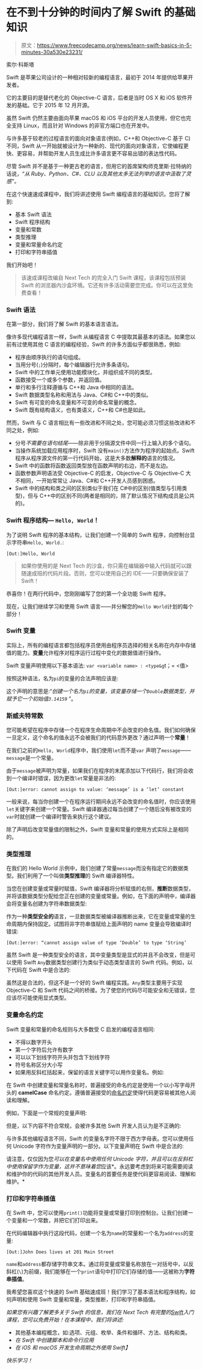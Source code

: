 # 在不到十分钟的时间内了解 Swift 的基础知识

> 原文：<https://www.freecodecamp.org/news/learn-swift-basics-in-5-minutes-30a530e23231/>

索尔·科斯塔

Swift 是苹果公司设计的一种相对较新的编程语言，最初于 2014 年提供给苹果开发者。

它的主要目的是替代老化的 Objective-C 语言，后者是当时 OS X 和 iOS 软件开发的基础。它于 2015 年 12 月开源。

虽然 Swift 仍然主要由面向苹果 macOS 和 iOS 平台的开发人员使用，但它也完全支持 Linux，而且针对 Windows 的非官方端口也在开发中。

与许多基于较老的过程语言的面向对象语言(例如，C++和 Objective-C 基于 C)不同，Swift 从一开始就被设计为一种新的、现代的面向对象语言，它使编程更快、更容易，并帮助开发人员生成比许多语言更不容易出错的表达性代码。

尽管 Swift 并不是基于一种更古老的语言，但用它的首席架构师克里斯·拉特纳的话说，“*从 Ruby、Python、C#、CLU 以及其他太多无法列举的语言中汲取了灵感”。*

在这个快速速成课程中，我们将讲述使用 Swift 编程语言的基础知识。您将了解到:

*   基本 Swift 语法
*   Swift 程序结构
*   变量和常数
*   类型推理
*   变量和常量命名约定
*   打印和字符串插值

我们开始吧！

> 该速成课程改编自 Next Tech 的完全入门 Swift 课程，该课程包括预装 Swift 的浏览器内沙盒环境。它还有许多活动需要您完成。你可以在这里免费查看！

### Swift 语法

在第一部分，我们将了解 Swift 的基本语言语法。

像许多现代编程语言一样，Swift 从编程语言 C 中提取其最基本的语法。如果您以前有过使用其他 C 语言的编程经验，Swift 的许多方面似乎都很熟悉，例如:

*   程序由顺序执行的语句组成。
*   当用分号(`;`)分隔时，每个编辑器行允许多条语句。
*   Swift 中的工作单元使用功能模块化，并组织成不同的类型。
*   函数接受一个或多个参数，并返回值。
*   单行和多行注释遵循与 C++和 Java 中相同的语法。
*   Swift 数据类型名称和用法与 Java、C#和 C++中的类似。
*   Swift 有可变的命名变量和不可变的命名常量的概念。
*   Swift 既有结构语义，也有类语义，C++和 C#也是如此。

然而，Swift 与 C 语言相比有一些改进和不同之处，您可能必须习惯这些改进和不同之处，例如:

*   分号*不需要在语句结尾*——除非用于分隔源文件中同一行上输入的多个语句。
*   当操作系统加载应用程序时，Swift 没有`main()`方法作为程序的起始点。Swift 程序从程序源文件的第一行代码开始，这是大多数**解释的**语言的情况。
*   Swift 中的函数将函数返回类型放在函数声明的右边，而不是左边。
*   函数参数声明语法受 Objective-C 的启发，Objective-C 与 Objective-C 大不相同，一开始常常让 Java、C#和 C++开发人员感到困惑。
*   Swift 中的结构和类之间的区别类似于我们在 C#中的区别(值类型与引用类型)，但与 C++中的区别不同(两者是相同的，除了默认情况下结构成员是公共的)。

### Swift 程序结构— `Hello, World`！

为了说明 Swift 程序的基本结构，让我们创建一个简单的 Swift 程序，向控制台显示字符串`Hello, World.`:

```
[Out:]Hello, World
```

> 如果你使用的是 Next Tech 的沙盒，你只需在编辑器中输入代码就可以跟随速成班的代码片段。否则，您可以使用自己的 IDE——只要确保安装了 Swift！

恭喜你！在两行代码中，您刚刚编写了您的第一个全功能 Swift 程序。

现在，让我们继续学习和使用 Swift 语言——并分解您的`Hello World`计划的每个部分！

### Swift 变量

实际上，所有的编程语言都包括程序员使用由程序员选择的相关名称在内存中存储值的能力。**变量**允许程序对程序运行过程中变化的数据值进行操作。

Swift 变量声明使用以下基本语法:
`var <variable name> : <type&g`t；= <值>

按照这种语法，名为`pi`的变量的合法声明应该是:

这个声明的意思是:“*创建一个名为`pi`的变量，该变量存储一个`Double`数据类型，并赋予它一个初始值`3.14159`* ”。

### 斯威夫特常数

您可能希望在程序中存储一个在程序生命周期中不会改变的命名值。我们如何确保一旦定义，这个命名的值永远不会被我们的代码意外更改？通过声明一个**常量**！

在我们之前的`Hello, World`程序中，我们使用`let`而不是`var` 声明了`message`——`message`是一个常量。

由于`message`被声明为常量，如果我们在程序的末尾添加以下代码行，我们将会收到一个编译时错误，因为更改`let`常量是非法的:

```
[Out:]error: cannot assign to value: ‘message’ is a ‘let’ constant
```

一般来说，每当你创建一个在程序运行期间永远不会改变的命名值时，你应该使用`let`关键字来创建一个常量。Swift 编译器通过每当创建了一个随后没有被改变的`var`时就创建一个编译时警告来执行这个建议。

除了声明后改变常量值的限制之外，Swift 变量和常量的使用方式实际上是相同的。

### 类型推理

在我们的 Hello World 示例中，我们创建了常量`message`而没有指定它的数据类型。我们利用了一个叫做**类型推理**的 Swift 编译器特性。

当您在创建变量或常量时赋值，Swift 编译器将分析赋值的右侧，**推断**数据类型，并将该数据类型分配给您正在创建的变量或常量。例如，在下面的声明中，编译器会将变量名创建为字符串数据类型:

作为一种**类型安全的**语言，一旦数据类型被编译器推断出来，它在变量或常量的生命周期内保持固定。试图将非字符串值赋给上面声明的 name 变量会导致编译时错误:

```
[Out:]error: “cannot assign value of type ‘Double’ to type ‘String’
```

虽然 Swift 是一种类型安全的语言，其中变量类型是显式的并且不会改变，但是可以使用 Swift `Any`数据类型创建行为类似于动态类型语言的 Swift 代码。例如，以下代码在 Swift 中是合法的:

虽然这是合法的，但这不是一个好的 Swift 编程实践。`Any`类型主要用于实现 Objective-C 和 Swift 代码之间的桥接。为了使您的代码尽可能安全和无错误，您应该尽可能使用显式类型。

### 变量命名约定

Swift 变量和常量的命名规则与大多数受 C 启发的编程语言相同:

*   不得以数字开头
*   第一个字符后允许有数字
*   可以以下划线字符开头并包含下划线字符
*   符号名称区分大小写
*   如果用反斜杠括起来，保留的语言关键字可以用作变量名。例如:

在 Swift 中创建变量和常量名称时，普遍接受的命名约定是使用一个以小写字母开头的 **camelCase** 命名约定。遵循普遍接受的[命名约定](https://swift.org/documentation/api-design-guidelines/#follow-case-conventions)使得代码更容易被其他人阅读和理解。

例如，下面是一个常规的变量声明:

但是，以下内容不符合常规，会被许多其他 Swift 开发人员认为是不正确的:

与许多其他编程语言不同，Swift 的变量名字符不限于西方字母表。您可以使用任何 Unicode 字符作为变量声明的一部分。以下变量声明在 Swift 中是合法的:

请注意，仅仅因为您*可以在变量名中使用任何 Unicode 字符，并且可以在反斜杠中使用保留字作为变量，这并不意味着您*应该*。永远要考虑到将来可能需要阅读和维护你的代码的其他开发人员。变量名的首要任务是使代码更容易阅读、理解和维护。*

### 打印和字符串插值

在 Swift 中，您可以使用`print()`功能将变量或常量打印到控制台。让我们创建一个变量和一个常数，并把它们打印出来。

在代码编辑器中执行这段代码，创建一个名为`name`的常量和一个名为`address`的变量:

```
[Out:]John Does lives at 201 Main Street
```

`name`和`address`都存储字符串文本。通过将变量或常量名称放在一对括号中，以反斜杠(`\`)为前缀，我们能够在一个`print`语句中打印它们存储的值——这被称为**字符串插值**。

我希望您喜欢这个快速的 Swift 基础速成班！我们学习了基本语法和程序结构，如何声明和使用 Swift 变量和常量，类型推断，打印和字符串插值。

*如果您有兴趣了解更多关于 Swift 的信息，我们在 Next Tech 有完整的[Swift](https://c.next.tech/2FkiuWI)入门课程，您可以免费开始！在本课程中，我们将讲述:*

*   其他基本编程概念，如:选项、元组、枚举、条件和循环、方法、结构和类。
*   *在 Swift 中创建脚本和命令行应用*
*   *在 iOS 和 macOS 开发生命周期之外使用 Swift】*

*快乐学习！*